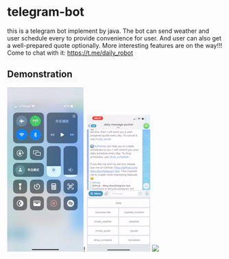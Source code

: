 # telegram-bot
this is a telegram bot implement by java. The bot can send weather and user schedule every to provide convenience for user. And user can also get a well-prepared quote optionally. More interesting features are on the way!!!
Come to chat with it: https://t.me/daily_robot

## Demonstration
![](gif/help.gif)!
![](gif/location-weather-quote.gif)
![](gif/schedule.gif)

